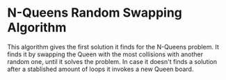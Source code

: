 # N-Queens Random Swapping Algorithm

This algorithm gives the first solution it finds for the N-Queens problem.
It finds it by swapping the Queen with the most collisions with another random one, until it solves the problem.
In case it doesn't finds a solution after a stablished amount of loops it invokes a new Queen board.


